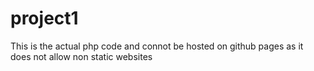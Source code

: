 # project1
This is the actual php code and connot be hosted on github pages as it does not allow non static websites